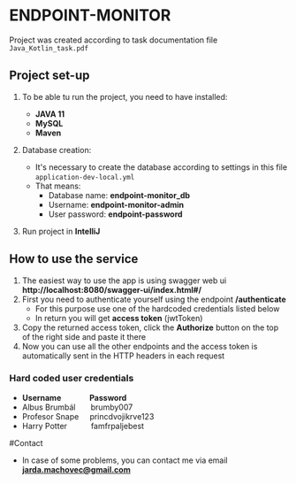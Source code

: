 # ENDPOINT-MONITOR

Project was created according to task documentation file `Java_Kotlin_task.pdf`

## Project set-up

1. To be able tu run the project, you need to have installed:
   * **JAVA 11**
   * **MySQL**
   * **Maven**

2. Database creation:
   * It's necessary to create the database according to settings in this file `application-dev-local.yml`
   * That means:
     * Database name: **endpoint-monitor_db**
     * Username: **endpoint-monitor-admin**
     * User password: **endpoint-password**

3. Run project in **IntelliJ**

## How to use the service

1. The easiest way to use the app is using swagger web ui **http://localhost:8080/swagger-ui/index.html#/**
2. First you need to authenticate yourself using the endpoint **/authenticate**
   * For this purpose use one of the hardcoded credentials listed below
   * In return you will get **access token** (jwtToken)
3. Copy the returned access token, click the **Authorize** button on the top of the right side and paste it there
4. Now you can use all the other endpoints and the access token is automatically sent in the HTTP headers in each request

### Hard coded user credentials
* **Username** &nbsp; &nbsp; &nbsp; &nbsp; &nbsp; &nbsp; **Password**
* Albus Brumbál &nbsp; &nbsp; &nbsp; brumby007
* Profesor Snape &nbsp; &nbsp; princdvojikrve123
* Harry Potter &nbsp; &nbsp; &nbsp;&nbsp;&nbsp; &nbsp; famfrpaljebest

#Contact
* In case of some problems, you can contact me via email **jarda.machovec@gmail.com**
